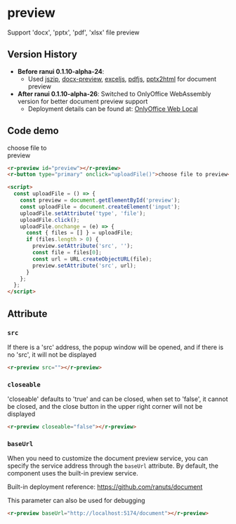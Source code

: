 # preview

Support 'docx', 'pptx', 'pdf', 'xlsx' file preview

## Version History

- **Before ranui 0.1.10-alpha-24**: 
  - Used [jszip](https://github.com/Stuk/jszip), [docx-preview](https://github.com/VolodymyrBaydalka/docxjs), [exceljs](https://github.com/exceljs/exceljs), [pdfjs](https://github.com/mozilla/pdfjs-dist), [pptx2html](https://github.com/g21589/PPTX2HTML) for document preview
- **After ranui 0.1.10-alpha-26**: Switched to OnlyOffice WebAssembly version for better document preview support
  - Deployment details can be found at: [OnlyOffice Web Local](https://github.com/ranuts/document)


## Code demo

<div style="width: 100px; margin-top:10px">
    <r-preview id="fdsafdsafdsafdsaf"></r-preview>
    <r-button type="primary" onclick="uploadFile('fdsafdsafdsafdsaf')">choose file to preview</r-button>
</div>

```html
<r-preview id="preview"></r-preview>
<r-button type="primary" onclick="uploadFile()">choose file to preview</r-button>

<script>
  const uploadFile = () => {
    const preview = document.getElementById('preview');
    const uploadFile = document.createElement('input');
    uploadFile.setAttribute('type', 'file');
    uploadFile.click();
    uploadFile.onchange = (e) => {
      const { files = [] } = uploadFile;
      if (files.length > 0) {
        preview.setAttribute('src', '');
        const file = files[0];
        const url = URL.createObjectURL(file);
        preview.setAttribute('src', url);
      }
    };
  };
</script>
```

## Attribute

### `src`

If there is a 'src' address, the popup window will be opened, and if there is no 'src', it will not be displayed

```html
<r-preview src=""></r-preview>
```

### `closeable`

'closeable' defaults to 'true' and can be closed, when set to 'false', it cannot be closed, and the close button in the upper right corner will not be displayed

```html
<r-preview closeable="false"></r-preview>
```

### `baseUrl`

When you need to customize the document preview service, you can specify the service address through the `baseUrl` attribute. By default, the component uses the built-in preview service.

Built-in deployment reference: https://github.com/ranuts/document

This parameter can also be used for debugging

```html
<r-preview baseUrl="http://localhost:5174/document"></r-preview>
```
